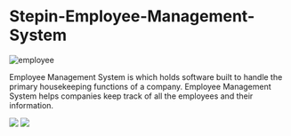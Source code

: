 # Stepin-Employee-Management-System
![employee](https://user-images.githubusercontent.com/89735341/132426893-4d4ca3d8-5945-4ace-9522-6c6abba9111e.jpeg)

Employee Management System is which holds software built to handle the primary housekeeping functions of a company. Employee Management System helps companies keep track of all the employees and their information. 

<a>
<img src=https://www.code-inspector.com/project/28244/score/svg/>
<img src=https://www.code-inspector.com/project/28244/status/svg />
</a> 

